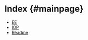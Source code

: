 Index {#mainpage}
=====
 *  [EE](ee/index.html)
 *  [IOP](iop/index.html)
 *  [Readme](md_README.html)


